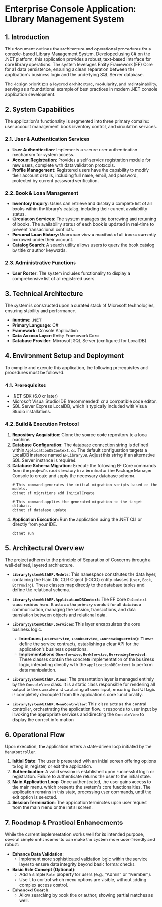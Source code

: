 # Enterprise Console Application: Library Management System

## 1\. Introduction

This document outlines the architecture and operational procedures for a console-based Library Management System. Developed using C\# on the .NET platform, this application provides a robust, text-based interface for core library operations. The system leverages Entity Framework (EF) Core for all data persistence, ensuring a clean separation between the application's business logic and the underlying SQL Server database.

The design prioritizes a layered architecture, modularity, and maintainability, serving as a foundational example of best practices in modern .NET console application development.

## 2\. System Capabilities

The application's functionality is segmented into three primary domains: user account management, book inventory control, and circulation services.

### 2.1. User & Authentication Services

  * **User Authentication**: Implements a secure user authentication mechanism for system access.
  * **Account Registration**: Provides a self-service registration module for new users, complete with data validation protocols.
  * **Profile Management**: Registered users have the capability to modify their account details, including full name, email, and password, protected by current password verification.

### 2.2. Book & Loan Management

  * **Inventory Inquiry**: Users can retrieve and display a complete list of all books within the library's catalog, including their current availability status.
  * **Circulation Services**: The system manages the borrowing and returning of books. The availability status of each book is updated in real-time to prevent transactional conflicts.
  * **Personal Loan History**: Users can view a manifest of all books currently borrowed under their account.
  * **Catalog Search**: A search utility allows users to query the book catalog by title or author keywords.

### 2.3. Administrative Functions

  * **User Roster**: The system includes functionality to display a comprehensive list of all registered users.

## 3\. Technical Architecture

The system is constructed upon a curated stack of Microsoft technologies, ensuring stability and performance.

  * **Runtime**: .NET
  * **Primary Language**: C\#
  * **Framework**: Console Application
  * **Data Access Layer**: Entity Framework Core
  * **Database Provider**: Microsoft SQL Server (configured for LocalDB)

## 4\. Environment Setup and Deployment

To compile and execute this application, the following prerequisites and procedures must be followed.

### 4.1. Prerequisites

  * .NET SDK (6.0 or later)
  * Microsoft Visual Studio IDE (recommended) or a compatible code editor.
  * SQL Server Express LocalDB, which is typically included with Visual Studio installations.

### 4.2. Build & Execution Protocol

1.  **Repository Acquisition**: Clone the source code repository to a local machine.
2.  **Database Configuration**: The database connection string is defined within `ApplicationDBContext.cs`. The default configuration targets a LocalDB instance named `EFLibraryDB`. Adjust this string if an alternative SQL Server instance is required.
3.  **Database Schema Migration**: Execute the following EF Core commands from the project's root directory in a terminal or the Package Manager Console to create and apply the necessary database schema.
    ```shell
    # This command generates the initial migration scripts based on the models.
    dotnet ef migrations add InitialCreate

    # This command applies the generated migration to the target database.
    dotnet ef database update
    ```
4.  **Application Execution**: Run the application using the .NET CLI or directly from your IDE.
    ```shell
    dotnet run
    ```

## 5\. Architectural Overview

The project adheres to the principle of Separation of Concerns through a well-defined, layered architecture.

  * **`LibrarySystemWithEF.Models`**: This namespace constitutes the data layer, containing the Plain Old CLR Object (POCO) entity classes (`User`, `Book`, `Borrowing`). These classes map directly to the database tables and define the relational schema.

  * **`LibrarySystemWithEF.ApplicationDBContext`**: The EF Core `DbContext` class resides here. It acts as the primary conduit for all database communication, managing the session, transactions, and data translation between objects and relational data.

  * **`LibrarySystemWithEF.Services`**: This layer encapsulates the core business logic.

      * **Interfaces (`IUserService`, `IBookService`, `IBorrowingService`)**: These define the service contracts, establishing a clear API for the application's business operations.
      * **Implementations (`UserService`, `BookService`, `BorrowingService`)**: These classes contain the concrete implementation of the business logic, interacting directly with the `ApplicationDBContext` to perform data manipulation.

  * **`LibrarySystemWithEF.Views`**: The presentation layer is managed entirely by the `ConsoleView` class. It is a static class responsible for rendering all output to the console and capturing all user input, ensuring that UI logic is completely decoupled from the application's core functionality.

  * **`LibrarySystemWithEF.MenuController`**: This class acts as the central controller, orchestrating the application flow. It responds to user input by invoking the appropriate services and directing the `ConsoleView` to display the correct information.

## 6\. Operational Flow

Upon execution, the application enters a state-driven loop initiated by the `MenuController`.

1.  **Initial State**: The user is presented with an initial screen offering options to log in, register, or exit the application.
2.  **Authentication**: A valid session is established upon successful login or registration. Failure to authenticate returns the user to the initial state.
3.  **Main Application Loop**: Once authenticated, the user gains access to the main menu, which presents the system's core functionalities. The application remains in this state, processing user commands, until the exit option is selected.
4.  **Session Termination**: The application terminates upon user request from the main menu or the initial screen.


## 7\. Roadmap & Practical Enhancements

While the current implementation works well for its intended purpose, several simple enhancements can make the system more user-friendly and robust:

* **Enhance Data Validation**:
   * Implement more sophisticated validation logic within the service layer to ensure data integrity beyond basic format checks.
* **Basic Role Concept (Optional)**:
  * Add a simple `Role` property for users (e.g., "Admin" or "Member").
  * Use it to control which menu options are visible, without adding complex access control.
* **Enhanced Search**:
  * Allow searching by book title or author, showing partial matches as well.
